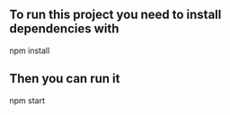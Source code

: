 ## To run this project you need to install dependencies with

npm install

## Then you can run it

npm start
